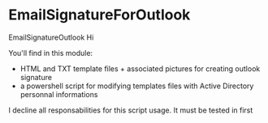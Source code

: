 # EmailSignatureForOutlook
EmailSignatureOutlook
Hi

You'll find in this module:
- HTML and TXT template files + associated pictures for creating outlook signature
- a powershell script for modifying templates files with Active Directory personnal informations

I decline all responsabilities for this script usage. It must be tested in first
